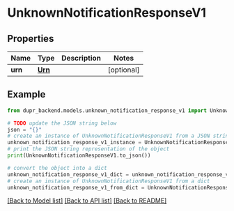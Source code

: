 # UnknownNotificationResponseV1


## Properties

Name | Type | Description | Notes
------------ | ------------- | ------------- | -------------
**urn** | [**Urn**](Urn.md) |  | [optional] 

## Example

```python
from dupr_backend.models.unknown_notification_response_v1 import UnknownNotificationResponseV1

# TODO update the JSON string below
json = "{}"
# create an instance of UnknownNotificationResponseV1 from a JSON string
unknown_notification_response_v1_instance = UnknownNotificationResponseV1.from_json(json)
# print the JSON string representation of the object
print(UnknownNotificationResponseV1.to_json())

# convert the object into a dict
unknown_notification_response_v1_dict = unknown_notification_response_v1_instance.to_dict()
# create an instance of UnknownNotificationResponseV1 from a dict
unknown_notification_response_v1_from_dict = UnknownNotificationResponseV1.from_dict(unknown_notification_response_v1_dict)
```
[[Back to Model list]](../README.md#documentation-for-models) [[Back to API list]](../README.md#documentation-for-api-endpoints) [[Back to README]](../README.md)


